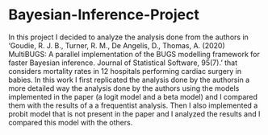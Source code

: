 # Bayesian-Inference-Project

In this project I decided to analyze the analysis done from the authors in ‘Goudie, R. J. B., Turner, R. M., De 
Angelis, D., Thomas, A. (2020) MultiBUGS: A parallel implementation of the BUGS modelling framework 
for faster Bayesian inference. Journal of Statistical Software, 95(7).’ that considers mortality rates in 12 
hospitals performing cardiac surgery in babies.
In this work I first replicated the analysis done by the authorsin a more detailed way the analysis done by the authors using the models implemented 
in the paper (a logit model and a beta model) and I compared them with the results of a a frequentist analysis. Then I also implemented a probit model that is not present in the paper and I analyzed the results and I compared this model with the others.
